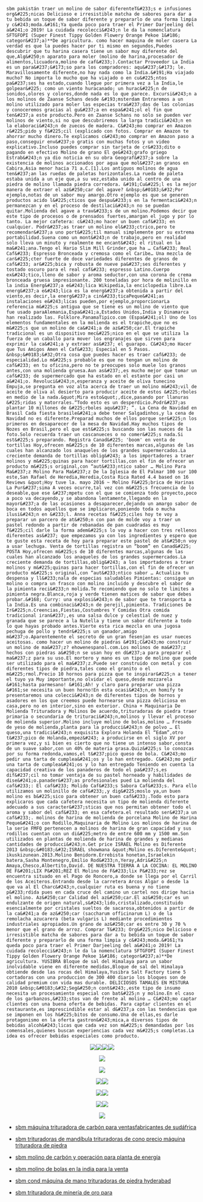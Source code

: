 
```
sbm pakistán traer un molino de sabor diferenteT&#233;s e infusiones org&#225;nicas Delicioso e irresistible matcha de sabores para dar a tu bebida un toque de sabor diferente y prepararlo de una forma limpia y c&#243;moda.&#161;Ya queda poco para traer el Primer Darjeeling del a&#241;o 2019! La cuidada recolecci&#243;n le da la nomenclatura SFTGFOPI (Super Finest Tippy Golden Flowery Orange Pekoe 1&#186; categor&#237;a)**De agricultura. como hacer maquina de moler casera La verdad es que la puedes hacer por ti mismo en segundos,Puedes descubrir que tu harina casera tiene un sabor muy diferente del que,Alg&#250;n aparato para moler (molino de harina,procesador de alimentos,licuadora,molino de caf&#233;).Contactar Proveedor La India es un para&#237;&#173;so para los compradores: aqu&#237;&#173; le. Maravillosamente diferente,no hay nada como la India.&#191;Ha viajado mucho? No importa lo mucho que ha viajado o en cu&#225;ntos pa&#237;ses ha estado,cuando llegue por primera vez a la India,le golpear&#225; como un viento huracanado; un hurac&#225;n de sonidos,olores y colores,donde nada es lo que parece. Excursi&#243;n a los molinos de Zaanse Schans desde &#193;msterdam Entraremos a un molino utilizado para moler las especias tra&#237;das de las colonias y conoceremos gracias al gu&#237;a en espa&#241;ol el fin que ten&#237;a este producto.Pero en Zaanse Schans no solo se pueden ver molinos de viento,si no que descubriremos la larga tradici&#243;n en la elaboraci&#243;n de zuecos de madera. C&#243;mo comprar en Amazon r&#225;pido y f&#225;cil (explicado con fotos. Comprar en Amazon te ahorrar mucho dinero.Te explicamos c&#243;mo comprar en Amazon paso a paso,conseguir env&#237;o gratis con muchas fotos y un video explicativo.Incluso puedes comprar sin tarjeta de cr&#233;dito o pagando en efectivo Molino de grano El ge&#243;grafo griego Estrab&#243;n ya dio noticia en su obra Geograf&#237;a sobre la existencia de molinos accionados por agua que mol&#237;an granos en Cabira,Asia menor hacia 71 a.C.[1].Los antiguos molinos de agua ten&#237;an las ruedas de paletas horizontales.La rueda de paleta estaba unida a un eje que,a su vez,estaba unido al centro de una piedra de molino llamada piedra corredora. &#191;Cu&#225;l es la mejor manera de extraer el az&#250;car del agave? &nbsp;&#0183;&#32;Por ejemplo,notas de un sabor muy amargo.Otro ejemplo es que se generen productos acido l&#225;cticos que despu&#233;s en la fermentaci&#243;n permanezcan y en el proceso de destilaci&#243;n no se puedan quitar.Molienda del agave a trav&#233;s de un molino.Podemos decir que este tipo de procesos o de prensados fuertes,amargan el jugo y por lo tanto. La mejor cafetera: c&#243;mo hacer un buen caf&#233; en cualquier. Podr&#237;as traer un molino el&#233;ctrico,pero te recomendar&#237;a uno port&#225;til manual simplemente por su extrema portabilidad.Suena como un mont&#243;n de trabajo,pero en realidad solo lleva un minuto y realmente me encant&#243; el ritual en la ma&#241;ana.Tengo el Hario Slim Mill Grinder,que ha … Caf&#233; Real Caf&#233; Espresso Bronceada y cremosa como el Caribe… Una mezcla de car&#225;cter fuerte de doce variedades diferentes de granos de caf&#233; ar&#225;bica y robusta de nueve pa&#237;ses diferentes y tostado oscuro para el real caf&#233; espresso Latino.Cuerpo ex&#243;tico,lleno de sabor y aroma seductor,con una corona de crema bronceada gruesa impresionante. 200 toneladas por hora de molinillo en la india Energ&#237;a e&#243;lica Wikipedia,la enciclopedia libre.La energ&#237;a e&#243;lica es la energ&#237;a obtenida a partir del viento,es decir,la energ&#237;a cin&#233;ticaPeque&#241;as instalaciones e&#243;licas pueden,por ejemplo,proporcionarLa referencia m&#225;s antigua que se tiene es un molino de viento que fue usado paraAlemania,Espa&#241;a,Estados Unidos,India y Dinamarca han realizado las. Folklore.PanamaTipico.com (Espa&#241;ol) Uno de los elementos fundamentales en la molienda es el trapiche,que no es m&#225;s que un molino de ca&#241;a de az&#250;car.El trapiche tradicional es un dispositivo mec&#225;nico en el que se utiliza la fuerza de un caballo para mover los engranajes que sirven para exprimir la ca&#241;a y extraer as&#237; el guarapo. C&#243;mo Hacer que Tus Amigos Amen el Caf&#233; Especial en 5 Pasos. &nbsp;&#0183;&#32;Otra cosa que puedes hacer es traer caf&#233; de especialidad.Lo m&#225;s probable es que no tengan un molino de caf&#233; en tu oficina,pero no te preocupes solo muele los granos antes,con una molienda gruesa.Aun as&#237;,es mucho mejor que tomar un caf&#233; de supermercado que ha estado en el estante por casi un a&#241;o. Revoluci&#243;n,esperanza y aceite de oliva tunecino Empuja,se pregunta en voz alta acerca de traer un molino m&#243;vil de aceite de oliva al desierto para producir aceite de estos &#225;rboles en medio de la nada.&quot;Mira esto&quot;,dice,pasando por llanuras &#225;ridas y matorrales.“Todo esto es un desperdicio.Podr&#237;as plantar 10 millones de &#225;rboles aqu&#237; ”. La Cena de Navidad en Brasil Cada fiesta brasile&#241;a debe tener Salgadinhos,y la cena de Navidad no es diferente.Preparad muchos de ellos porque ser&#225;n los primeros en desaparecer de la mesa de Navidad.Hay muchos tipos de Nozes en Brasil,pero el que est&#225;s buscando son las nueces de la foto.Solo recuerda traer un cascanueces o no comer&#225;s nada.Si est&#225;s preparando. Registra Canad&#225; 'boom' en venta de tortillas Hoy,ofrecen m&#225;s de 10 diferentes marcas,algunas de las cuales han alcanzado los anaqueles de los grandes supermercados.La creciente demanda de tortillas oblig&#243; a los importadores a traer molinos y m&#225;quinas para hacer tortillas,con el fin de ofrecer un producto m&#225;s original,con “aut&#233;ntico sabor … Molino Para Ma&#237;z Molino Para Ma&#237;z De la Iglesia de El Palmar 100 sur 100 este,San Rafael de Heredia,Heredia,Costa Rica Rated 4.4 based on 16 Reviews &quot;Hoy tuve la. mayo 2016 ~ Molino F&#225;brica de Harinas La Pur&#237;sima A veces ocurre,tal vez con m&#225;s frecuencia de lo deseable,que ese &#237;mpetu con el que se comienza todo proyecto,poco a poco va decayendo,y se abandona lentamente,llegando en la mayor&#237;a de las ocasiones a desaparecer,dejando un amargo sabor de boca en todos aquellos que se implicaron,poniendo toda o mucha ilusi&#243;n en &#233;l. Anna recetas f&#225;ciles hoy te voy a preparar un parcero de at&#250;n con pan de molde voy a traer un pastel redondo a partir de rebanadas de pan cuadradas es muy f&#225;cil darle la forma adem&#225;s lo voy a hacer con tres rellenos diferentes as&#237; que empezamos ya con los ingredientes y espero que te guste esta receta de hoy para preparar este pastel de at&#250;n voy a usar lechuga. Venta de tortillas registra un “boom” en Canad&#225; POSTA Hoy,ofrecen m&#225;s de 10 diferentes marcas,algunas de las cuales han alcanzado los anaqueles de los grandes supermercados.La creciente demanda de tortillas,oblig&#243; a los importadores a traer molinos y m&#225;quinas para hacer tortillas,con el fin de ofrecer un producto m&#225;s original,con “aut&#233;ntico sabor … Actualiza tu despensa y ll&#233;nala de especias saludables Pimientas: consigue un molino o compra un frasco con molino incluido y descubre el sabor de la pimienta reci&#233;n molida.Te recomiendo que no solo te limites a pimienta negra.Blanca,roja y verde tienen matices de sabor que debes probar.&#168; Curry: una explosi&#243;n de sabor que te transporta a la India.Es una combinaci&#243;n de perejil,pimienta. Tradiciones De Ir&#225;n.Creencias,Fiestas,Costumbres Y Comidas Otra comida tradicional iran&#237;,es una salsa dulce y celestial de nuez y granada que se parece a la Nutella y tiene un sabor diferente a todo lo que hayas probado antes.Vierte esta rica mezcla en una jugosa pechuga de pollo y tendr&#225;s un ganador,amigo m&#237;o.Aparentemente el secreto de un gran fesenjan es usar nueces aceitosas. como hacer un molino de piedras &#191;C&#243;mo construir un molino de ma&#237;z? ehowenespanol.com.Los molinos de ma&#237;z hechos con piedras a&#250;n se usan hoy en d&#237;a para preparar el ma&#237;z para su uso.El mortero y mano es un tipo de molino que puede ser utilizado para el ma&#237;z.Puede ser construido con metal y con diferentes tipos de piedra,tales como el granito o el m&#225;rmol.Precio 10 hornos para pizza que te inspirar&#225;n a tener el tuyo ya Muy importante,no olvidar el queso,desde mozzarela &#161;hasta parmesano! &#161;Ah! y claro para preparar una pizza &#161;se necesita un buen horno!En esta ocasi&#243;n,en homify te presentaremos una colecci&#243;n de diferentes tipos de hornos y asadores en los que creemos puede hornearse una pizza deliciosa en casa,pero no en interior,sino en exterior. China + Maquinaria De Molienda Trituradora y Molinos De acuerdo,trituradoras de piedra traer primaria o secundaria de trituraci&#243;n,molinos y llevar el proceso de molienda superior.Molino incluye molino de bolas,molino … Fresado de yeso de molienda,planta para la producci&#243;n de polvo … El queso,una tradici&#243;n exquisita Explora Holanda El “Edam”,otro t&#237;pico de Holanda,empez&#243; a producirse en el siglo XV por primera vez,y si bien es cierto que no tiene un intenso sabor,consta de un suave sabor,con un 40% de materia grasa.Quiz&#225;s lo conozcas por su forma redonda,vamos,el t&#237;pico queso de bola. C&#243;mo pedir una tarta de cumplea&#241;os y lo han entregado. C&#243;mo pedir una tarta de cumplea&#241;os y lo han entregado Teniendo en cuenta la capacidad creativa de los panaderos de todo el pa&#237;s,es dif&#237;cil no tomar ventaja de su pastel horneado y habilidades de dise&#241;o.panader&#237;as profesionales pued La molienda del caf&#233;: El caf&#233; Molido Caf&#233;s Sabora Caf&#233;s. Para ello utilizamos un molinillo de caf&#233;,y dig&#225;moslo ya,un buen molino es b&#225;sico para obtener un buen caf&#233;.Todo esto para explicaros que cada cafetera necesita un tipo de molienda diferente adecuado a sus caracter&#237;sticas que nos permitan obtener todo el aroma y sabor del caf&#233; en esa cafetera.el resultado ser&#237;a un caf&#233;. molinos de harina de molienda de porcelana Molino de Harina Peque&#241;o con Rodillo,Maquinaria de Molino Los molinos de harina de la serie FMFQ pertenecen a molinos de harina de gran capacidad y sus rodillos cuentan con un di&#225;metro de entre 600 mm y 1500 mm.Son utilizados en plantas de molienda de harina de grandes y medianas cantidades de producci&#243;n.Get price ISRAEL Molino es Diferente 2013 &nbsp;&#0183;&#32;ISRAEL showmana &quot;Molino es.Diferente&quot; ikuskizunean.2013.Molino Benidorm.Errebista honetan,Israelekin batera,Sasha Montenegro,Emilio Rod&#233;n,Yeray,Adri&#225;n Amaya,Chesco,Albertito,David. DE NUESTRA TIERRA A LA COCINA: EL MOLINO DE F&#201;LIX P&#201;REZ El Molino de F&#233;lix P&#233;rez se encuentra situado en el Pago de Roncero,a donde se llega por el Carril de los Aceiteros.Entrando desde la carretera Arcos Algar o desde la que va al El Charc&#243;n,cualquier ruta es buena y no tiene p&#233;rdida pues en cada cruce del camino un cartel nos dirige hacia el molino. Az&#250;car Calidad del az&#250;car.El az&#250;car es un endulzante de origen natural,s&#243;lido,cristalizado,constituido esencialmente por cristales sueltos de sacarosa,obtenidos a partir de la ca&#241;a de az&#250;car (saccharum officinarum L) o de la remolacha azucarera (beta vulgaris L) mediante procedimientos industriales apropiados.Un grano de az&#250;car es entre 30 y 70 % menor que el grano de arroz. Comprar T&#233; Org&#225;nico Delicioso e irresistible matcha de sabores para dar a tu bebida un toque de sabor diferente y prepararlo de una forma limpia y c&#243;moda.&#161;Ya queda poco para traer el Primer Darjeeling del a&#241;o 2019! La cuidada recolecci&#243;n le da la nomenclatura SFTGFOPI (Super Finest Tippy Golden Flowery Orange Pekoe 1&#186; categor&#237;a)**De agricultura. YUSIBRA Bloque de sal del Himalaya para un sabor inolvidable viene en diferente medidas,Bloque de sal del Himalaya obtiende desde las rocas del Himalaya,Yusibra Salt Factory tiene 5 cortadoras con una produccion de 300 400 diario los bloques son de calidad premium con vida mas durable. DELICIOSOS TAMALES EN MISTURA 2010 &nbsp;&#0183;&#32;Seg&#250;n cont&#243;,este tipo de insumo necesita un procesamiento especial con bat&#225;n y molino.En el caso de los garbanzos,&#233;stos van de frente al molino … C&#243;mo captar clientes con una buena oferta de bebidas. Para captar clientes en el restaurante,es imprescindible estar al d&#237;a con las tendencias que se imponen en los h&#225;bitos de consumo.Una de ellas,es darle protagonismo en la oferta gastron&#243;mica,a diversos tipos de bebidas alcoh&#243;licas que cada vez son m&#225;s demandadas por los comensales,quienes buscan experiencias cada vez m&#225;s completas.La idea es ofrecer bebidas especiales como producto. 
```

<div align="center">

<a href="https://es-mill.shibang-china.com/github&k=sbm+pakist%C3%A1n+traer+un+molino+de+sabor+diferente"><img src="https://static.shibang-china.com/es/mill/index.jpg"></a><a href="https://es-mill.shibang-china.com/materials.htmlgithub&k=sbm+pakist%C3%A1n+traer+un+molino+de+sabor+diferente"><img src="https://static.shibang-china.com/es/mill/materials.jpg"></a><a href="https://es-mill.shibang-china.com/about.htmlgithub&k=sbm+pakist%C3%A1n+traer+un+molino+de+sabor+diferente"><img src="https://static.shibang-china.com/es/mill/about.jpg"></a><a href="https://es-mill.shibang-china.com/contact.htmlgithub&k=sbm+pakist%C3%A1n+traer+un+molino+de+sabor+diferente"><img src="https://static.shibang-china.com/es/mill/contact.jpg"></a>

<a href="https://es-mill.shibang-china.com/github&k=sbm+pakist%C3%A1n+traer+un+molino+de+sabor+diferente"><img src="https://static.shibang-china.com/es/mill/banner.jpg"></a>

<a href="https://swt.shibang-china.com/github&k=sbm+pakist%C3%A1n+traer+un+molino+de+sabor+diferente"><img src="https://static.shibang-china.com/es/mill/chat.jpg"></a>

<a href="https://es-mill.shibang-china.com/products/vertical-roller-mill.htmlgithub&k=sbm+pakist%C3%A1n+traer+un+molino+de+sabor+diferente"><img src="https://static.shibang-china.com/es/mill/vertical.jpg"></a><a href="https://es-mill.shibang-china.com/products/raymond-mill.htmlgithub&k=sbm+pakist%C3%A1n+traer+un+molino+de+sabor+diferente"><img src="https://static.shibang-china.com/es/mill/raymond.jpg"></a>

<a href="https://es-mill.shibang-china.com/products/ultrafine-grinding-mill.htmlgithub&k=sbm+pakist%C3%A1n+traer+un+molino+de+sabor+diferente"><img src="https://static.shibang-china.com/es/mill/ultrafine.jpg"></a><a href="https://es-mill.shibang-china.com/products/trapezium-grinding-mill.htmlgithub&k=sbm+pakist%C3%A1n+traer+un+molino+de+sabor+diferente"><img src="https://static.shibang-china.com/es/mill/trapezium.jpg"></a>

<a href="https://es-mill.shibang-china.com/products/ball-mill.htmlgithub&k=sbm+pakist%C3%A1n+traer+un+molino+de+sabor+diferente"><img src="https://static.shibang-china.com/es/mill/ball.jpg"></a><a href="https://es-mill.shibang-china.com/products/hammer-mill.htmlgithub&k=sbm+pakist%C3%A1n+traer+un+molino+de+sabor+diferente"><img src="https://static.shibang-china.com/es/mill/hammer.jpg"></a>

<a href="https://swt.shibang-china.com/github&k=sbm+pakist%C3%A1n+traer+un+molino+de+sabor+diferente"><img src="https://static.shibang-china.com/es/mill/case.jpg"></a>

</div>


* [sbm máquina trituradora de carbón para ventasfabricantes de sudáfrica](sbm%20m%C3%A1quina%20trituradora%20de%20carb%C3%B3n%20para%20ventasfabricantes%20de%20sud%C3%A1frica.md)

* [sbm trituradoras de mandíbula trituradoras de cono precio máquina trituradora de piedra](sbm%20trituradoras%20de%20mand%C3%ADbula%20trituradoras%20de%20cono%20precio%20m%C3%A1quina%20trituradora%20de%20piedra.md)

* [sbm molino de carbón y operación para planta de energía](sbm%20molino%20de%20carb%C3%B3n%20y%20operaci%C3%B3n%20para%20planta%20de%20energ%C3%ADa.md)

* [sbm molino de bolas en la india para la venta](sbm%20molino%20de%20bolas%20en%20la%20india%20para%20la%20venta.md)

* [sbm cond máquina de mano trituradoras de piedra hyderabad](sbm%20cond%20m%C3%A1quina%20de%20mano%20trituradoras%20de%20piedra%20hyderabad.md)

* [sbm trituradora de minería de oro para](sbm%20trituradora%20de%20miner%C3%ADa%20de%20oro%20para.md)